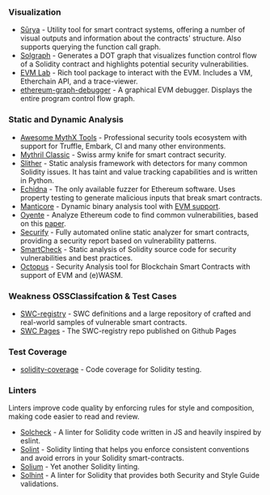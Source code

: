 ### Visualization

- [Sūrya](https://github.com/ConsenSys/surya) - Utility tool for smart contract systems, offering a number of visual outputs and information about the contracts' structure. Also supports querying the function call graph.
- [Solgraph](https://github.com/raineorshine/solgraph) - Generates a DOT graph that visualizes function control flow of a Solidity contract and highlights potential security vulnerabilities.
- [EVM Lab](https://github.com/ethereum/evmlab) - Rich tool package to interact with the EVM. Includes a VM, Etherchain API, and a trace-viewer.
- [ethereum-graph-debugger](https://github.com/fergarrui/ethereum-graph-debugger) - A graphical EVM debugger. Displays the entire program control flow graph.

### Static and Dynamic Analysis

- [Awesome MythX Tools](https://github.com/b-mueller/awesome-mythx-smart-contract-security) - Professional security tools ecosystem with support for Truffle, Embark, CI and many other environments.
- [Mythril Classic](https://github.com/ConsenSys/mythril-classic) - Swiss army knife for smart contract security.
- [Slither](https://github.com/trailofbits/slither) - Static analysis framework with detectors for many common Solidity issues. It has taint and value tracking capabilities and is written in Python.
- [Echidna](https://github.com/trailofbits/echidna) - The only available fuzzer for Ethereum software. Uses property testing to generate malicious inputs that break smart contracts.
- [Manticore](https://github.com/trailofbits/manticore) - Dynamic binary analysis tool with [EVM support](https://asciinema.org/a/haJU2cl0R0Q3jB9wd733LVosL).
- [Oyente](https://github.com/melonproject/oyente) - Analyze Ethereum code to find common vulnerabilities, based on this [paper](http://www.comp.nus.edu.sg/~loiluu/papers/oyente.pdf).
- [Securify](https://securify.chainsecurity.com/) - Fully automated online static analyzer for smart contracts, providing a security report based on vulnerability patterns. 
- [SmartCheck](https://tool.smartdec.net) - Static analysis of Solidity source code for security vulnerabilities and best practices.
- [Octopus](https://github.com/quoscient/octopus) - Security Analysis tool for Blockchain Smart Contracts with support of EVM and (e)WASM.

### Weakness OSSClassifcation & Test Cases
- [SWC-registry](https://github.com/SmartContractSecurity/SWC-registry/) - SWC definitions and a large repository of crafted and real-world samples of vulnerable smart contracts. 
- [SWC Pages](https://smartcontractsecurity.github.io/SWC-registry/) - The SWC-registry repo published on Github Pages

### Test Coverage

- [solidity-coverage](https://github.com/sc-forks/solidity-coverage) - Code coverage for Solidity testing.

### Linters

Linters improve code quality by enforcing rules for style and composition, making code easier to read and review.

- [Solcheck](https://github.com/federicobond/solcheck) - A linter for Solidity code written in JS and heavily inspired by eslint.
- [Solint](https://github.com/weifund/solint) - Solidity linting that helps you enforce consistent conventions and avoid errors in your Solidity smart-contracts.
- [Solium](https://github.com/duaraghav8/Solium) - Yet another Solidity linting.
- [Solhint](https://github.com/protofire/solhint) - A linter for Solidity that provides both Security and Style Guide validations.
